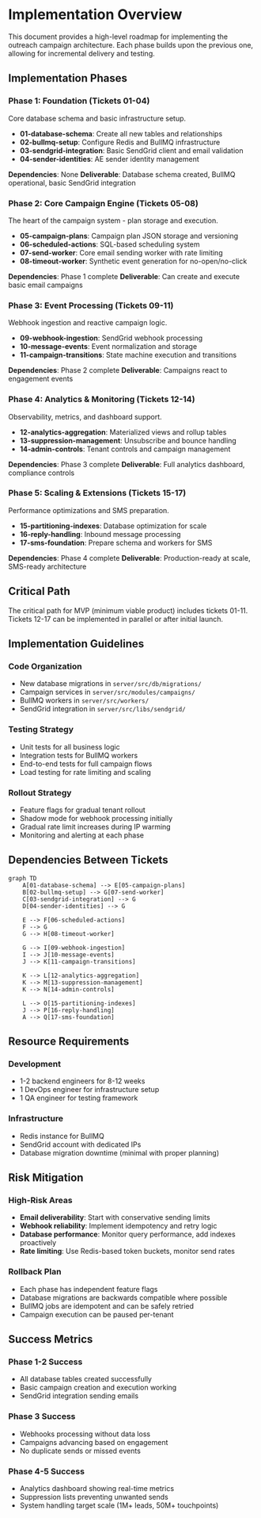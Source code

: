 # Implementation Overview

This document provides a high-level roadmap for implementing the outreach campaign architecture. Each phase builds upon the previous one, allowing for incremental delivery and testing.

## Implementation Phases

### Phase 1: Foundation (Tickets 01-04)
Core database schema and basic infrastructure setup.

- **01-database-schema**: Create all new tables and relationships
- **02-bullmq-setup**: Configure Redis and BullMQ infrastructure  
- **03-sendgrid-integration**: Basic SendGrid client and email validation
- **04-sender-identities**: AE sender identity management

**Dependencies**: None
**Deliverable**: Database schema created, BullMQ operational, basic SendGrid integration

### Phase 2: Core Campaign Engine (Tickets 05-08)
The heart of the campaign system - plan storage and execution.

- **05-campaign-plans**: Campaign plan JSON storage and versioning
- **06-scheduled-actions**: SQL-based scheduling system
- **07-send-worker**: Core email sending worker with rate limiting
- **08-timeout-worker**: Synthetic event generation for no-open/no-click

**Dependencies**: Phase 1 complete
**Deliverable**: Can create and execute basic email campaigns

### Phase 3: Event Processing (Tickets 09-11)
Webhook ingestion and reactive campaign logic.

- **09-webhook-ingestion**: SendGrid webhook processing
- **10-message-events**: Event normalization and storage
- **11-campaign-transitions**: State machine execution and transitions

**Dependencies**: Phase 2 complete
**Deliverable**: Campaigns react to engagement events

### Phase 4: Analytics & Monitoring (Tickets 12-14)
Observability, metrics, and dashboard support.

- **12-analytics-aggregation**: Materialized views and rollup tables
- **13-suppression-management**: Unsubscribe and bounce handling
- **14-admin-controls**: Tenant controls and campaign management

**Dependencies**: Phase 3 complete
**Deliverable**: Full analytics dashboard, compliance controls

### Phase 5: Scaling & Extensions (Tickets 15-17)
Performance optimizations and SMS preparation.

- **15-partitioning-indexes**: Database optimization for scale
- **16-reply-handling**: Inbound message processing
- **17-sms-foundation**: Prepare schema and workers for SMS

**Dependencies**: Phase 4 complete
**Deliverable**: Production-ready at scale, SMS-ready architecture

## Critical Path

The critical path for MVP (minimum viable product) includes tickets 01-11. Tickets 12-17 can be implemented in parallel or after initial launch.

## Implementation Guidelines

### Code Organization
- New database migrations in `server/src/db/migrations/`
- Campaign services in `server/src/modules/campaigns/`
- BullMQ workers in `server/src/workers/`
- SendGrid integration in `server/src/libs/sendgrid/`

### Testing Strategy
- Unit tests for all business logic
- Integration tests for BullMQ workers
- End-to-end tests for full campaign flows
- Load testing for rate limiting and scaling

### Rollout Strategy
- Feature flags for gradual tenant rollout
- Shadow mode for webhook processing initially
- Gradual rate limit increases during IP warming
- Monitoring and alerting at each phase

## Dependencies Between Tickets

```mermaid
graph TD
    A[01-database-schema] --> E[05-campaign-plans]
    B[02-bullmq-setup] --> G[07-send-worker]
    C[03-sendgrid-integration] --> G
    D[04-sender-identities] --> G
    
    E --> F[06-scheduled-actions]
    F --> G
    G --> H[08-timeout-worker]
    
    G --> I[09-webhook-ingestion]
    I --> J[10-message-events]
    J --> K[11-campaign-transitions]
    
    K --> L[12-analytics-aggregation]
    K --> M[13-suppression-management]
    K --> N[14-admin-controls]
    
    L --> O[15-partitioning-indexes]
    J --> P[16-reply-handling]
    A --> Q[17-sms-foundation]
```

## Resource Requirements

### Development
- 1-2 backend engineers for 8-12 weeks
- 1 DevOps engineer for infrastructure setup
- 1 QA engineer for testing framework

### Infrastructure
- Redis instance for BullMQ
- SendGrid account with dedicated IPs
- Database migration downtime (minimal with proper planning)

## Risk Mitigation

### High-Risk Areas
- **Email deliverability**: Start with conservative sending limits
- **Webhook reliability**: Implement idempotency and retry logic
- **Database performance**: Monitor query performance, add indexes proactively
- **Rate limiting**: Use Redis-based token buckets, monitor send rates

### Rollback Plan
- Each phase has independent feature flags
- Database migrations are backwards compatible where possible
- BullMQ jobs are idempotent and can be safely retried
- Campaign execution can be paused per-tenant

## Success Metrics

### Phase 1-2 Success
- All database tables created successfully
- Basic campaign creation and execution working
- SendGrid integration sending emails

### Phase 3 Success  
- Webhooks processing without data loss
- Campaigns advancing based on engagement
- No duplicate sends or missed events

### Phase 4-5 Success
- Analytics dashboard showing real-time metrics
- Suppression lists preventing unwanted sends
- System handling target scale (1M+ leads, 50M+ touchpoints)
